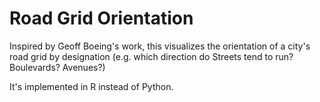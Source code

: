 # Road Grid Orientation
Inspired by Geoff Boeing's work, this visualizes the orientation of a city's road grid by designation (e.g. which direction do Streets tend to run? Boulevards? Avenues?)

It's implemented in R instead of Python.
